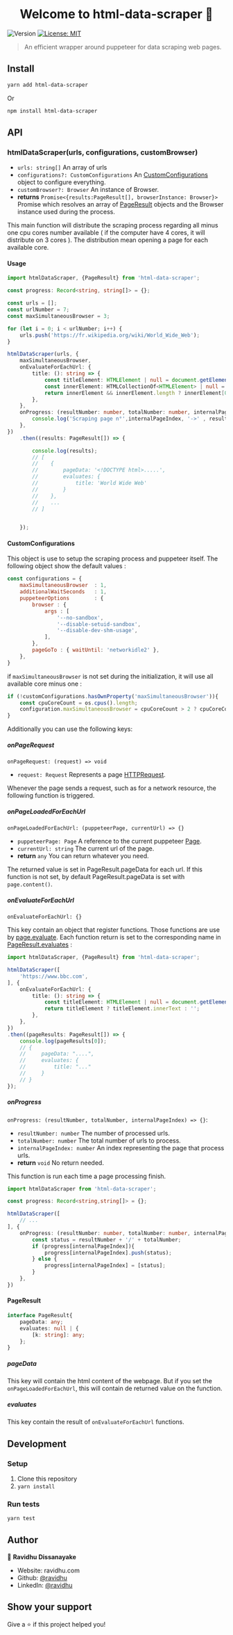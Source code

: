 <h1 style="text-align: center">Welcome to html-data-scraper 👋</h1>
<p>
  <img alt="Version" src="https://img.shields.io/npm/v/html-data-scraper" />
  <a href="#" target="_blank">
    <img alt="License: MIT" src="https://img.shields.io/npm/l/html-data-scraper" />
  </a>
</p>

> An efficient wrapper around puppeteer for data scraping web pages. 

## Install

```sh
yarn add html-data-scraper
```
Or
```sh
npm install html-data-scraper
```

## API

### htmlDataScraper(urls, configurations, customBrowser)
* `urls: string[]` An array of urls
* `configurations?: CustomConfigurations` An [CustomConfigurations](#customconfigurations) object to configure everything. 
* `customBrowser?: Browser` An instance of Browser. 
* **returns** `Promise<{results:PageResult[], browserInstance: Browser}>` Promise which resolves an array of [PageResult](#pageresult) objects and the Browser instance used during the process. 

This main function will distribute the scraping process regarding all minus one cpu cores number available 
( if the computer have 4 cores, it will distribute on 3 cores ). The distribution mean opening a page for each available core.

#### Usage 
```typescript
import htmlDataScraper, {PageResult} from 'html-data-scraper';    

const progress: Record<string, string[]> = {};

const urls = [];
const urlNumber = 7;
const maxSimultaneousBrowser = 3;

for (let i = 0; i < urlNumber; i++) {
    urls.push('https://fr.wikipedia.org/wiki/World_Wide_Web');
}

htmlDataScraper(urls, {
    maxSimultaneousBrowser,
    onEvaluateForEachUrl: {
        title: (): string => {
            const titleElement: HTMLElement | null = document.getElementById('firstHeading');
            const innerElement: HTMLCollectionOf<HTMLElement> | null = titleElement.getElementsByTagName('span');
            return innerElement && innerElement.length ? innerElement[0].innerText : '';
        },
    },
    onProgress: (resultNumber: number, totalNumber: number, internalPageIndex: number) => {
        console.log('Scraping page n°',internalPageIndex, '->' , resultNumber + '/' + totalNumber);
    },
})
    .then((results: PageResult[]) => {

        console.log(results);
        // [
        //    {
        //        pageData: '<!DOCTYPE html>.....',
        //        evaluates: { 
        //            title: 'World Wide Web'
        //        }
        //    },
        //    ...
        // ]


    });
```

#### CustomConfigurations

This object is use to setup the scraping process and puppeteer itself. 
The following object show the default values :
```javascript
const configurations = {
    maxSimultaneousBrowser  : 1,
    additionalWaitSeconds   : 1,
    puppeteerOptions        : {
        browser : {
            args : [
                '--no-sandbox',
                '--disable-setuid-sandbox',
                '--disable-dev-shm-usage',
            ],
        },
        pageGoTo : { waitUntil: 'networkidle2' },
    },
}
```
if `maxSimultaneousBrowser` is not set during the initialization, it will use all available core minus one :
```javascript
if (!customConfigurations.hasOwnProperty('maxSimultaneousBrowser')){
    const cpuCoreCount = os.cpus().length;
    configuration.maxSimultaneousBrowser = cpuCoreCount > 2 ? cpuCoreCount - 1 : 1;
}
```

Additionally you can use the following keys:

##### onPageRequest
`onPageRequest: (request) => void`
* `request: Request` Represents a page [HTTPRequest](https://pptr.dev/#?product=Puppeteer&version=v10.2.0&show=api-class-httprequest).

Whenever the page sends a request, such as for a network resource, the following function is triggered.

##### onPageLoadedForEachUrl
`onPageLoadedForEachUrl: (puppeteerPage, currentUrl) => {}`
* `puppeteerPage: Page` A reference to the current puppeteer [Page](https://pptr.dev/#?product=Puppeteer&version=v10.2.0&show=api-class-page).
* `currentUrl: string` The current url of the page.
* **return** `any` You can return whatever you need.

The returned value is set in PageResult.pageData for each url.
If this function is not set, by default PageResult.pageData is set with `page.content()`.

##### onEvaluateForEachUrl
`onEvaluateForEachUrl: {}`

This key contain an object that register functions. Those functions are use by 
[page.evaluate](https://pptr.dev/#?product=Puppeteer&version=v10.2.0&show=api-pageevaluatepagefunction-args). 
Each function return is set to the corresponding name in [PageResult.evaluates](#evaluates) :
```typescript
import htmlDataScraper, {PageResult} from 'html-data-scraper';    

htmlDataScraper([
    'https://www.bbc.com',
], {
    onEvaluateForEachUrl: {
        title: (): string => {
            const titleElement: HTMLElement | null = document.getElementById('page-title');
            return titleElement ? titleElement.innerText : '';
        },
    },
})
.then((pageResults: PageResult[]) => {
    console.log(pageResults[0]);
    // {
    //     pageData: "....",
    //     evaluates: {
    //         title: "..." 
    //     } 
    // }
});
```

##### onProgress
`onProgress: (resultNumber, totalNumber, internalPageIndex) => {}`:
* `resultNumber: number` The number of processed urls.
* `totalNumber: number` The total number of urls to process.
* `internalPageIndex: number` An index representing the page that process urls.
* **return** `void` No return needed.

This function is run each time a page processing finish.

```typescript
import htmlDataScraper from 'html-data-scraper';    

const progress: Record<string,string[]> = {};

htmlDataScraper([
    // ...
], {
    onProgress: (resultNumber: number, totalNumber: number, internalPageIndex: number) => {
        const status = resultNumber + '/' + totalNumber;
        if (progress[internalPageIndex]){
            progress[internalPageIndex].push(status);
        } else {
            progress[internalPageIndex] = [status];
        }
    },
})
```

#### PageResult

```typescript
interface PageResult{
    pageData: any;
    evaluates: null | {
        [k: string]: any;
    };
}
```
##### pageData
This key will contain the html content of the webpage. But if you set the `onPageLoadedForEachUrl`, this will contain de returned value on the function.

##### evaluates
This key contain the result of `onEvaluateForEachUrl` functions.

## Development

### Setup

1) Clone this repository
2) `yarn install`

### Run tests

```sh
yarn test
```

## Author

👤 **Ravidhu Dissanayake**

* Website: ravidhu.com
* Github: [@ravidhu](https://github.com/ravidhu)
* LinkedIn: [@ravidhu](https://linkedin.com/in/ravidhu)

## Show your support

Give a ⭐️ if this project helped you!
